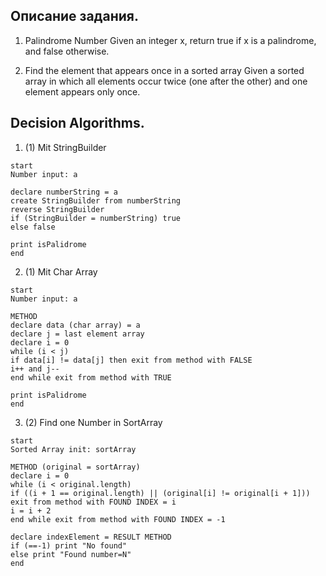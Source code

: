 Описание задания.
----------------
1. Palindrome Number
   Given an integer x, return true if x is a palindrome, and false otherwise.

2. Find the element that appears once in a sorted array
   Given a sorted array in which all elements occur twice (one after the other) and one element appears only once.

Decision Algorithms.
-------------
1. (1) Mit StringBuilder
```
start
Number input: a

declare numberString = a
create StringBuilder from numberString
reverse StringBuilder
if (StringBuilder = numberString) true
else false

print isPalidrome
end
```
2. (1) Mit Char Array
```
start
Number input: a

METHOD
declare data (char array) = a
declare j = last element array
declare i = 0
while (i < j)
if data[i] != data[j] then exit from method with FALSE
i++ and j--
end while exit from method with TRUE

print isPalidrome
end
```

3. (2) Find one Number in SortArray
```
start
Sorted Array init: sortArray

METHOD (original = sortArray)
declare i = 0
while (i < original.length)
if ((i + 1 == original.length) || (original[i] != original[i + 1])) exit from method with FOUND INDEX = i
i = i + 2
end while exit from method with FOUND INDEX = -1

declare indexElement = RESULT METHOD
if (==-1) print "No found"
else print "Found number=N"
end
```
